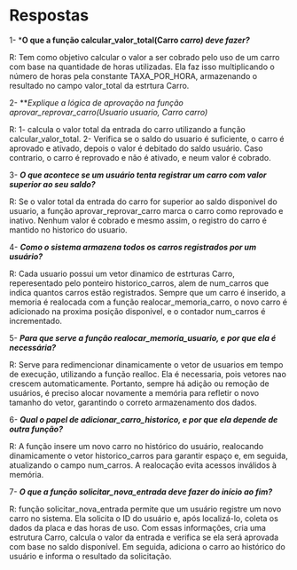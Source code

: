 
#  Respostas


1- ***O que a função calcular_valor_total(Carro *carro) deve fazer?***

R: Tem como objetivo calcular o valor a ser cobrado pelo uso de um carro com base na quantidade de horas utilizadas. Ela faz isso multiplicando o número de horas pela constante TAXA_POR_HORA, armazenando o resultado no campo valor_total da estrtura Carro.

2- ***Explique a lógica de aprovação na função aprovar_reprovar_carro(Usuario *usuario, Carro *carro)***

R: 1- calcula o valor total da entrada do carro utilizando a função calcular_valor_total.
2- Verifica se o saldo do usuario é suficiente, o carro é aprovado e ativado, depois o valor é debitado do saldo usuário. Caso contrario, o carro é reprovado e não é ativado, e neum valor é cobrado.

3- ***O que acontece se um usuário tenta registrar um carro com valor superior ao seu saldo?***

R: Se o valor total da entrada do carro for superior ao saldo disponivel do usuario, a função aprovar_reprovar_carro marca o carro como reprovado e inativo. Nenhum valor é cobrado e mesmo assim, o registro do carro é mantido no historico do usuario.

4- ***Como o sistema armazena todos os carros registrados por um usuário?***

R: Cada usuario possui um vetor dinamico de estrturas Carro, reperesentado pelo ponteiro historico_carros, alem de num_carros que indica quantos carros estão registrados. Sempre que um carro é inserido, a memoria é realocada com a função realocar_memoria_carro, o novo carro é adicionado na proxima posição disponivel, e o contador num_carros é incrementado.

5- ***Para que serve a função realocar_memoria_usuario, e por que ela é necessária?***

R: Serve para redimencionar dinamicamente o vetor de usuarios em tempo de execução, utilizando a função realloc. Ela é necessaria, pois vetores nao crescem automaticamente. Portanto, sempre há adição ou remoção de usuários, é preciso alocar novamente a memória para refletir o novo tamanho do vetor, garantindo o correto armazenamento dos dados.

6- ***Qual o papel de adicionar_carro_historico, e por que ela depende de outra função?***

R: A função insere um novo carro no histórico do usuário, realocando dinamicamente o vetor historico_carros para garantir espaço e, em seguida, atualizando o campo num_carros. A realocação evita acessos inválidos à memória.

7- ***O que a função solicitar_nova_entrada deve fazer do início ao fim?***

R:  função solicitar_nova_entrada permite que um usuário registre um novo carro no sistema. Ela solicita o ID do usuário e, após localizá-lo, coleta os dados da placa e das horas de uso. Com essas informações, cria uma estrutura Carro, calcula o valor da entrada e verifica se ela será aprovada com base no saldo disponível. Em seguida, adiciona o carro ao histórico do usuário e informa o resultado da solicitação.